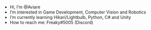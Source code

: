 - Hi, I’m @Aviare
- I’m interested in Game Development, Computer Vision and Robotics
- I’m currently learning Hikari/Lightbulb, Python, C# and Unity
- How to reach me: Freaky#5005 (Discord)
